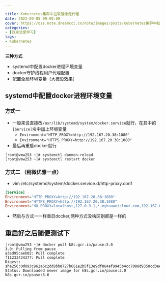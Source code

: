 ```yaml
---

title: Kubernetes集群中拉取镜像走代理
date: 2022-09-05 09:00:00
cover: https://oss.note.dreamccc.cn/note/images/posts/Kubernetes集群中拉取镜像走代理/title.png?x-oss-process=style/blog_title
categories:
- [我永远爱学习]
tags:
- Kubernetes
---
```

**三种方式**
- systemd中配置docker进程环境变量
- docker守护线程用户代理配置
- 配置全局环境变量（大概没效果）

<!--more-->

## systemd中配置docker进程环境变量

### 方式一
- 一般来说直接改`/usr/lib/systemd/system/docker.service`就行，在其中的`[Service]`块中加上环境变量
    - `Environment="HTTP_PROXY=http://192.167.20.38:1080"`
    - `Environment="HTTPS_PROXY=http://192.167.20.38:1080"`
- 最后再重启docker就行
```shell
[root@vmw253 ~]# systemctl daemon-reload
[root@vmw253 ~]# systemctl restart docker
```

### 方式二 （稍微优雅一点）

- vim /etc/systemd/system/docker.service.d/http-proxy.conf

```conf
[Service]
Environment="HTTP_PROXY=http://192.167.20.38:1080"
Environment="HTTPS_PROXY=http://192.167.20.38:1080"
Environment="NO_PROXY=localhost,127.0.0.1,*.myhuaweicloud.com,192.167.0.0/16,192.168.0.0/16"
```
- 然后与方式一一样重启docker,两种方式没啥区别都是一样的


## 重启好之后随便测试下
```shell
[root@vmw253 ~]# docker pull k8s.gcr.io/pause:3.0
3.0: Pulling from pause
a3ed95caeb02: Pull complete 
f11233434377: Pull complete 
Digest: sha256:0d093c962a6c2dd8bb8727b661e2b5f13e9df884af9945b4cc7088d9350cd3ee
Status: Downloaded newer image for k8s.gcr.io/pause:3.0
k8s.gcr.io/pause:3.0

```